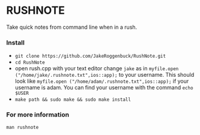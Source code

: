 # RUSHNOTE
Take quick notes from command line when in a rush.

### Install
* `git clone https://github.com/JakeRoggenbuck/RushNote.git`
* `cd RushNote`
* open rush.cpp with your text editor
change `jake` as in `myfile.open ("/home/jake/.rushnote.txt",ios::app);` to your username.
This should look like `myfile.open ("/home/adam/.rushnote.txt",ios::app);` if your username is adam.
You can find your username with the command `echo $USER`
* `make path && sudo make && sudo make install`

### For more information
`man rushnote`
